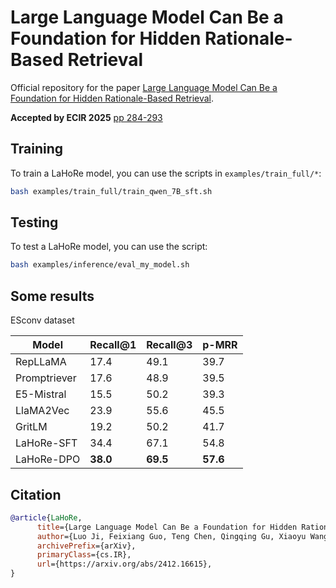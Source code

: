 # Large Language Model Can Be a Foundation for Hidden Rationale-Based Retrieval

Official repository for the paper [Large Language Model Can Be a Foundation for Hidden Rationale-Based Retrieval](https://arxiv.org/abs/2412.16615).

**Accepted by ECIR 2025** [pp 284-293](https://link.springer.com/chapter/10.1007/978-3-031-88714-7_27)

## Training
To train a LaHoRe model, you can use the scripts in `examples/train_full/*`:

```bash
bash examples/train_full/train_qwen_7B_sft.sh
```

## Testing
To test a LaHoRe model, you can use the script:

```bash
bash examples/inference/eval_my_model.sh
```

## Some results
ESconv dataset

| Model        | Recall@1 | Recall@3 | p-MRR    |
|--------------|----------|----------|----------|
| RepLLaMA     | 17.4     | 49.1     | 39.7     |
| Promptriever | 17.6     | 48.9     | 39.5     |
| E5-Mistral   | 15.5     | 50.2     | 39.3     |
| LlaMA2Vec    | 23.9     | 55.6     | 45.5     |
| GritLM       | 19.2     | 50.2     | 41.7     |
| LaHoRe-SFT   | 34.4     | 67.1     | 54.8     |
| LaHoRe-DPO   | **38.0** | **69.5** | **57.6** |

## Citation


```bibtex
@article{LaHoRe,
      title={Large Language Model Can Be a Foundation for Hidden Rationale-Based Retrieval}, 
      author={Luo Ji, Feixiang Guo, Teng Chen, Qingqing Gu, Xiaoyu Wang, Ningyuan Xi, Yihong Wang1, Peng Yu, Yue Zhao, Hongyang Lei, Zhonglin Jiang, and Yong Chen},
      archivePrefix={arXiv},
      primaryClass={cs.IR},
      url={https://arxiv.org/abs/2412.16615}, 
}
```

